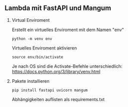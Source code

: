 ## Lambda mit FastAPI und Mangum

1. Virtual Enviroment

    Erstellt ein virtuelles Enviroment mit dem Namen "env"
    ```
    python -m venv env
    ```

    Virtuelles Enviroment aktivieren

    ```
    source env/bin/activate
    ```

    Je nach OS sind die Activate-Befehle unterschiedlich:
    https://docs.python.org/3/library/venv.html




2. Pakete installieren

    ```
    pip install fastapi uvicorn mangum
    ```

    Abhängigkeiten auflisten als requirements.txt 